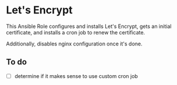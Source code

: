 # Let's Encrypt
This Ansible Role configures and installs Let's Encrypt, gets an initial
certificate, and installs a cron job to renew the certificate.

Additionally, disables nginx configuration once it's done.

## To do
- [ ] determine if it makes sense to use custom cron job
 